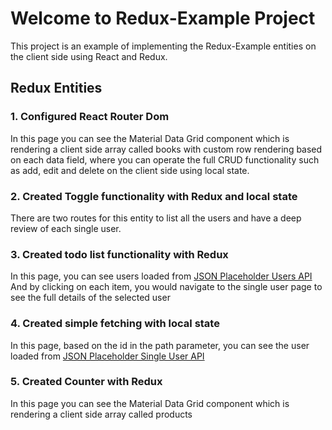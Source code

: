 # Welcome to Redux-Example Project

This project is an example of implementing the Redux-Example entities on the client side using React and Redux.

## Redux Entities

### 1. Configured React Router Dom

In this page you can see the Material Data Grid component which is rendering a client side array called books with custom row rendering based on each data field, where you can operate the full CRUD functionality such as add, edit and delete on the client side using local state.

### 2. Created Toggle functionality with Redux and local state

There are two routes for this entity to list all the users and have a deep review of each single user.

### 3. Created todo list functionality with Redux

In this page, you can see users loaded from [JSON Placeholder Users API](https://jsonplaceholder.typicode.com/users)
And by clicking on each item, you would navigate to the single user page to see the full details of the selected user

### 4. Created simple fetching with local state

In this page, based on the id in the path parameter, you can see the user loaded from [JSON Placeholder Single User API](https://jsonplaceholder.typicode.com/users/1)

### 5. Created Counter with Redux

In this page you can see the Material Data Grid component which is rendering a client side array called products
